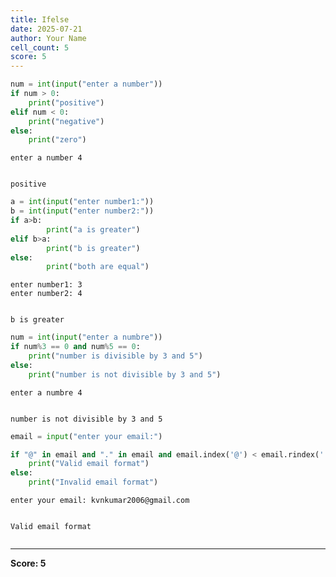 ```yaml
---
title: Ifelse
date: 2025-07-21
author: Your Name
cell_count: 5
score: 5
---
```


```python
num = int(input("enter a number"))
if num > 0:
    print("positive")
elif num < 0:
    print("negative")
else:
    print("zero")
```

    enter a number 4
    

    positive
    


```python
a = int(input("enter number1:"))
b = int(input("enter number2:"))
if a>b:
        print("a is greater")
elif b>a:
        print("b is greater")
else:
        print("both are equal")
```

    enter number1: 3
    enter number2: 4
    

    b is greater
    


```python
num = int(input("enter a numbre"))
if num%3 == 0 and num%5 == 0:
    print("number is divisible by 3 and 5")
else:
    print("number is not divisible by 3 and 5")
```

    enter a numbre 4
    

    number is not divisible by 3 and 5
    


```python
email = input("enter your email:")

if "@" in email and "." in email and email.index('@') < email.rindex('.'):
    print("Valid email format")
else:
    print("Invalid email format")

```

    enter your email: kvnkumar2006@gmail.com
    

    Valid email format
    


```python

```


---
**Score: 5**